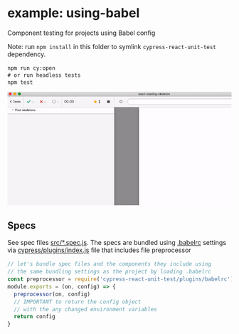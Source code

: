 # example: using-babel

Component testing for projects using Babel config

Note: run `npm install` in this folder to symlink `cypress-react-unit-test` dependency.

```shell
npm run cy:open
# or run headless tests
npm test
```

![Example component test](images/dynamic.gif)

## Specs

See spec files [src/\*.spec.js](src). The specs are bundled using [.babelrc](.babelrc) settings via [cypress/plugins/index.js](cypress/plugins/index.js) file that includes file preprocessor

```js
// let's bundle spec files and the components they include using
// the same bundling settings as the project by loading .babelrc
const preprocessor = require('cypress-react-unit-test/plugins/babelrc')
module.exports = (on, config) => {
  preprocessor(on, config)
  // IMPORTANT to return the config object
  // with the any changed environment variables
  return config
}
```
